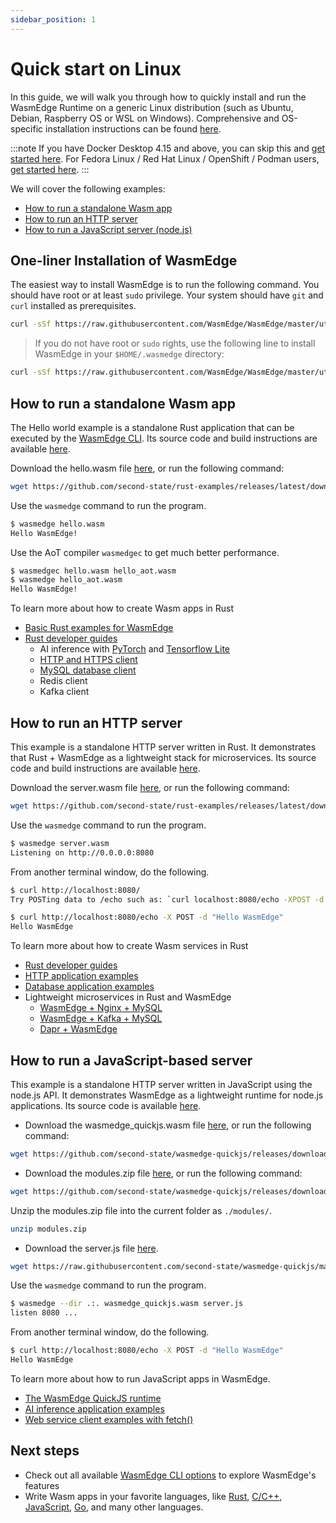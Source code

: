```yaml
---
sidebar_position: 1
---
```


# Quick start on Linux

In this guide, we will walk you through how to quickly install and run the WasmEdge Runtime on a generic Linux distribution (such as Ubuntu, Debian, Raspberry OS or WSL on Windows). Comprehensive and OS-specific installation instructions can be found [here](../build-and-run/install).

<!-- prettier-ignore -->
:::note
If you have Docker Desktop 4.15 and above, you can skip this and [get started here](quick_start_docker). For Fedora Linux / Red Hat Linux / OpenShift / Podman users, [get started here](quick_start_redhat).
:::

We will cover the following examples:

-   [How to run a standalone Wasm app](#run-a-standalone-wasm-app)
-   [How to run an HTTP server](#run-an-http-server)
-   [How to run a JavaScript server (node.js)](#run-a-javascript-based-server)

## One-liner Installation of WasmEdge

The easiest way to install WasmEdge is to run the following command. You should have root or at least `sudo` privilege. Your system should have `git` and `curl` installed as prerequisites.

```bash
curl -sSf https://raw.githubusercontent.com/WasmEdge/WasmEdge/master/utils/install.sh | sudo bash -s -- -p /usr/local
```

> If you do not have root or `sudo` rights, use the following line to install WasmEdge in your `$HOME/.wasmedge` directory:

```bash
curl -sSf https://raw.githubusercontent.com/WasmEdge/WasmEdge/master/utils/install.sh | bash
```

## How to run a standalone Wasm app

The Hello world example is a standalone Rust application that can be executed by the [WasmEdge CLI](../build-and-run/cli). Its source code and build instructions are available [here](https://github.com/second-state/rust-examples/tree/main/hello).

Download the hello.wasm file [here](https://github.com/second-state/rust-examples/releases/latest/download/hello.wasm), or run the following command:

```bash
wget https://github.com/second-state/rust-examples/releases/latest/download/hello.wasm
```

Use the `wasmedge` command to run the program.

```bash
$ wasmedge hello.wasm
Hello WasmEdge!
```

Use the AoT compiler `wasmedgec` to get much better performance.

```bash
$ wasmedgec hello.wasm hello_aot.wasm
$ wasmedge hello_aot.wasm
Hello WasmEdge!
```

To learn more about how to create Wasm apps in Rust

-   [Basic Rust examples for WasmEdge](https://github.com/second-state/rust-examples)
-   [Rust developer guides](../../category/develop-wasm-apps-in-rust)
    -   AI inference with [PyTorch](../rust/ai_inference/pytorch) and [Tensorflow Lite](../rust/ai_inference/tensorflow_lite)
    -   [HTTP and HTTPS client](../rust/http_service/client)
    -   [MySQL database client](../rust/database/my_sql_driver)
    -   Redis client
    -   Kafka client

## How to run an HTTP server

This example is a standalone HTTP server written in Rust. It demonstrates that Rust + WasmEdge as a lightweight stack for microservices. Its source code and build instructions are available [here](https://github.com/second-state/rust-examples/tree/main/server).

Download the server.wasm file [here](https://github.com/second-state/rust-examples/releases/latest/download/server.wasm), or run the following command:

```bash
wget https://github.com/second-state/rust-examples/releases/latest/download/server.wasm
```

Use the `wasmedge` command to run the program.

```bash
$ wasmedge server.wasm
Listening on http://0.0.0.0:8080
```

From another terminal window, do the following.

```bash
$ curl http://localhost:8080/
Try POSTing data to /echo such as: `curl localhost:8080/echo -XPOST -d 'hello world'`

$ curl http://localhost:8080/echo -X POST -d "Hello WasmEdge"
Hello WasmEdge
```

To learn more about how to create Wasm services in Rust

-   [Rust developer guides](../../category/develop-wasm-apps-in-rust)
-   [HTTP application examples](https://github.com/WasmEdge/wasmedge_hyper_demo)
-   [Database application examples](https://github.com/WasmEdge/wasmedge-db-examples)
-   Lightweight microservices in Rust and WasmEdge
    -   [WasmEdge + Nginx + MySQL](https://github.com/second-state/microservice-rust-mysql)
    -   [WasmEdge + Kafka + MySQL](https://github.com/docker/awesome-compose/tree/master/wasmedge-kafka-mysql)
    -   [Dapr + WasmEdge](https://github.com/second-state/dapr-wasm)

## How to run a JavaScript-based server

This example is a standalone HTTP server written in JavaScript using the node.js API. It demonstrates WasmEdge as a lightweight runtime for node.js applications. Its source code is available [here](https://github.com/second-state/wasmedge-quickjs/tree/main/example_js/docker_wasm/server).

-   Download the wasmedge_quickjs.wasm file [here](https://github.com/second-state/wasmedge-quickjs/releases/download/v0.5.0-alpha/wasmedge_quickjs.wasm), or run the following command:

```bash
wget https://github.com/second-state/wasmedge-quickjs/releases/download/v0.5.0-alpha/wasmedge_quickjs.wasm
```

-   Download the modules.zip file [here](https://github.com/second-state/wasmedge-quickjs/releases/download/v0.5.0-alpha/modules.zip), or run the following command:

```bash
wget https://github.com/second-state/wasmedge-quickjs/releases/download/v0.5.0-alpha/modules.zip
```

Unzip the modules.zip file into the current folder as `./modules/`.

```bash
unzip modules.zip
```

-   Download the server.js file [here](https://raw.githubusercontent.com/second-state/wasmedge-quickjs/main/example_js/docker_wasm/server/server.js).

```bash
wget https://raw.githubusercontent.com/second-state/wasmedge-quickjs/main/example_js/docker_wasm/server/server.js
```

Use the `wasmedge` command to run the program.

```bash
$ wasmedge --dir .:. wasmedge_quickjs.wasm server.js
listen 8080 ...
```

From another terminal window, do the following.

```bash
$ curl http://localhost:8080/echo -X POST -d "Hello WasmEdge"
Hello WasmEdge
```

To learn more about how to run JavaScript apps in WasmEdge.

-   [The WasmEdge QuickJS runtime](https://github.com/second-state/wasmedge-quickjs)
-   [AI inference application examples](https://github.com/second-state/wasmedge-quickjs/tree/main/example_js/tensorflow_lite_demo)
-   [Web service client examples with fetch()](https://github.com/second-state/wasmedge-quickjs/blob/main/example_js/wasi_http_fetch.js)

## Next steps

-   Check out all available [WasmEdge CLI options](../build-and-run/cli) to explore WasmEdge's features
-   Write Wasm apps in your favorite languages, like [Rust](../../category/develop-wasm-apps-in-rust), [C/C++](../../category/develop-wasm-apps-in-cc), [JavaScript](../../category/develop-wasm-apps-in-javascript), [Go](../../category/develop-wasm-apps-in-go), and many other languages.
